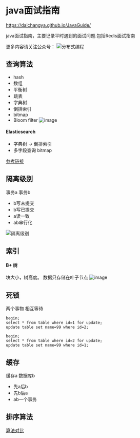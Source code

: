 # java面试指南

https://daichangya.github.io/JavaGuide/

java面试指南，主要记录平时遇到的面试问题.包括Redis面试指南

更多内容请关注公众号：
![分布式编程](http://www.images.mdan.top/qrcode_for_gh_1e2587cc42b1_258_1587996055777.jpg)

## 查询算法

- hash
- 数组
- 平衡树
- 跳表
- 字典树
- 倒排索引
- bitmap
- Bloom filter
![image](http://ww1.sinaimg.cn/mw600/693f0847jw1dnwuigpmxvj.jpg)

#### Elasticsearch

- 字典树 -> 倒排索引
- 多字段查询 bitmap

[参考链接](https://zthinker.com/archives/elasticsearch%E6%9F%A5%E8%AF%A2%E9%80%9F%E5%BA%A6%E4%B8%BA%E4%BB%80%E4%B9%88%E8%BF%99%E4%B9%88%E5%BF%AB "参考链接")

## 隔离级别

事务a 事务b

- b写未提交
- b写已提交
- a读一致
- ab串行化

![隔离级别](https://user-gold-cdn.xitu.io/2019/4/11/16a0d183bbd062be)

## 索引
#### B+ 树
块大小，树高度。
数据只存储在叶子节点
![image](http://blog.codinglabs.org/uploads/pictures/theory-of-mysql-index/10.png)

## 死锁
两个事物 相互等待

```
begin;
select * from table where id=1 for update;
update table set name=99 where id=2;

begin;
select * from table where id=2 for update;
update table set name=99 where id=1;
```

## 缓存

缓存a 数据库b

- 先a后b
- 先b后a
- ab一个事务

## 排序算法

[算法对比](/JavaGuide/算法/算法对比.md)
